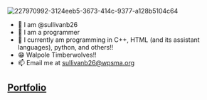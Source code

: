 ![227970992-3124eeb5-3673-414c-9377-a128b5104c64](https://github.com/sullivanb26/sullivanb26/assets/119557990/d3372a6d-fafc-486d-b5d0-097a197f0ab0)
* :wave: I am @sullivanb26
* :eyes: I am a programmer
* :rat: I currently am programming in C++, HTML (and its assistant languages), python, and others!! 
* :grin: Walpole Timberwolves!!
* 📫 Email me at sullivanb26@wpsma.org
## [Portfolio](https://sullivanb26.github.io/Portfolio/index.html)
